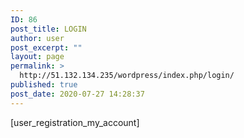 ```yaml
---
ID: 86
post_title: LOGIN
author: user
post_excerpt: ""
layout: page
permalink: >
  http://51.132.134.235/wordpress/index.php/login/
published: true
post_date: 2020-07-27 14:28:37
---
```

[user_registration_my_account]